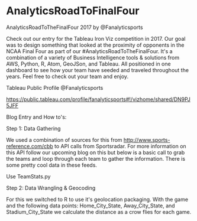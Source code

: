 # AnalyticsRoadToFinalFour
AnalyticsRoadToTheFinalFour 2017 by @Fanalyticsports

Check out our entry for the Tableau Iron Viz competition in 2017. Our goal was to design something that looked at the proximity of opponents in the NCAA Final Four as part of our #AnalyticsRoadToTheFinalFour. It's a combination of a variety of Business Intelligence tools & solutions from AWS, Python, R, Atom, GeoJSon, and Tableau. All positioned in one dashboard to see how your team have seeded and traveled throughout the years. Feel free to check out your team and enjoy. 

Tableau Public Profile @Fanalyticsports 

https://public.tableau.com/profile/fanalyticsports#!/vizhome/shared/DN9PJ5JFF


Blog Entry and How to's:

Step 1: Data Gathering

We used a combination of sources for this from http://www.sports-reference.com/cbb to API calls from Sportsradar. For more information on this API follow our upcoming blog on this but below is a basic call to grab the teams and loop through each team to gather the information. There is some pretty cool data in these feeds. 

Use TeamStats.py


Step 2: Data Wrangling & Geocoding

For this we switched to R to use it's geolocation packaging. With the game and the following data points: Home_City_State, Away_City_State, and Stadium_City_State we calculate the distance as a crow flies for each game. 
